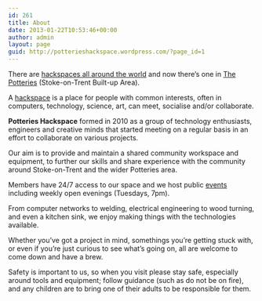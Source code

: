 ```yaml
---
id: 261
title: About
date: 2013-01-22T10:53:46+00:00
author: admin
layout: page
guid: http://potterieshackspace.wordpress.com/?page_id=1
---
```

There are [hackspaces all around the world](http://hackerspaces.org/wiki/List_of_Hacker_Spaces) and now there’s one in [The Potteries](https://en.wikipedia.org/wiki/Stoke-on-Trent_Built-up_Area) (Stoke-on-Trent Built-up Area).

A [hackspace](https://en.wikipedia.org/wiki/Hackerspace) is a place for people with common interests, often in computers, technology, science, art, can meet, socialise and/or collaborate.

**Potteries Hackspace** formed in 2010 as a group of technology enthusiasts, engineers and creative minds that started meeting on a regular basis in an effort to collaborate on various projects.

Our aim is to provide and maintain a shared community workspace and equipment, to further our skills and share experience with the community around Stoke-on-Trent and the wider Potteries area.

Members have 24/7 access to our space and we host public [events](/events/) including weekly open evenings (Tuesdays, 7pm).

From computer networks to welding, electrical engineering to wood turning, and even a kitchen sink, we enjoy making things with the technologies available.

Whether you&#8217;ve got a project in mind, somethings you&#8217;re getting stuck with, or even if you&#8217;re just curious to see what&#8217;s going on, all are welcome to come down and have a brew.

Safety is important to us, so when you visit please stay safe, especially around tools and equipment; follow guidance (such as do not be on fire), and any children are to bring one of their adults to be responsible for them.